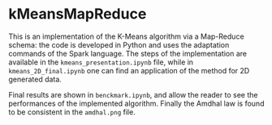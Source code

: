 # kMeansMapReduce

This is an implementation of the K-Means algorithm via a Map-Reduce schema: the code is developed in Python and uses the adaptation commands of the Spark language. The steps of the implementation are available in the ```kmeans_presentation.ipynb``` file, while in ```kmeans_2D_final.ipynb``` one can find an application of the method for 2D generated data.

Final results are shown in ```benckmark.ipynb```, and allow the reader to see the performances of the implemented algorithm. Finally the Amdhal law is found to be consistent in the ```amdhal.png``` file.
